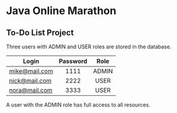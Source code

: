 # Java Online Marathon
## To-Do List Project

Three users with ADMIN and USER roles are stored in the database.

| Login         | Password | Role  |
|---------------|:--------:|:-----:|
| mike@mail.com |   1111   | ADMIN |
| nick@mail.com |   2222   | USER  |
| nora@mail.com |   3333   | USER  |

A user with the ADMIN role has full access to all resources.
